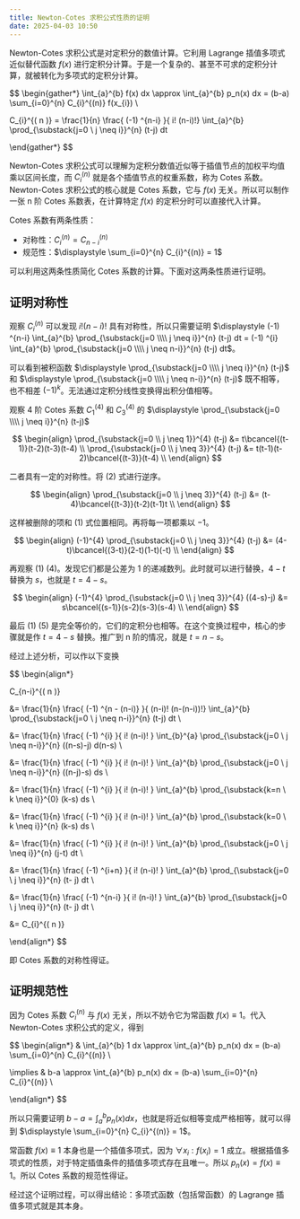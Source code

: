 ```yaml
---
title: Newton-Cotes 求积公式性质的证明
date: 2025-04-03 10:50
---
```


Newton-Cotes 求积公式是对定积分的数值计算。它利用 Lagrange 插值多项式近似替代函数 $f(x)$ 进行定积分计算。于是一个复杂的、甚至不可求的定积分计算，就被转化为多项式的定积分计算。

$$
\begin{gather*}
\int_{a}^{b} f(x) dx \approx \int_{a}^{b} p_n(x) dx = (b-a) \sum_{i=0}^{n} C_{i}^{(n)} f(x_{i}) \\

C_{i}^{( n )} = \frac{1}{n} \frac{ (-1) ^{n-i} }{ i! (n-i)!} \int_{a}^{b} \prod_{\substack{j=0 \\ j \neq i}}^{n} (t-j) dt

\end{gather*}
$$

Newton-Cotes 求积公式可以理解为定积分数值近似等于插值节点的加权平均值乘以区间长度，而 $C_{i}^{(n)}$ 就是各个插值节点的权重系数，称为 Cotes 系数。Newton-Cotes 求积公式的核心就是 Cotes 系数，它与 $f(x)$ 无关。所以可以制作一张 n 阶 Cotes 系数表，在计算特定 $f(x)$ 的定积分时可以直接代入计算。

Cotes 系数有两条性质：

- 对称性：$C_{i}^{(n)} = C_{n-i}^{(n)}$
- 规范性：$\displaystyle \sum_{i=0}^{n} C_{i}^{(n)} = 1$

可以利用这两条性质简化 Cotes 系数的计算。下面对这两条性质进行证明。

## 证明对称性

观察 $C_{i}^{(n)}$ 可以发现 $i!(n-i)!$ 具有对称性，所以只需要证明 $\displaystyle (-1) ^{n-i} \int_{a}^{b} \prod_{\substack{j=0 \\\\ j \neq i}}^{n} (t-j) dt = (-1) ^{i} \int_{a}^{b} \prod_{\substack{j=0 \\\\ j \neq n-i}}^{n} (t-j) dt$。

可以看到被积函数 $\displaystyle \prod_{\substack{j=0 \\\\ j \neq i}}^{n} (t-j)$ 和 $\displaystyle \prod_{\substack{j=0 \\\\ j \neq n-i}}^{n} (t-j)$ 既不相等，也不相差 $(-1)^{k}$。无法通过定积分线性变换得出积分值相等。

观察 4 阶 Cotes 系数 $C_{1}^{(4)}$ 和 $C_{3}^{(4)}$ 的 $\displaystyle \prod_{\substack{j=0 \\\\ j \neq i}}^{n} (t-j)$

$$
\begin{align}
\prod_{\substack{j=0 \\ j \neq 1}}^{4} (t-j) &= t\bcancel{(t-1)}(t-2)(t-3)(t-4) \\
\prod_{\substack{j=0 \\ j \neq 3}}^{4} (t-j) &= t(t-1)(t-2)\bcancel{(t-3)}(t-4) \\
\end{align}
$$

二者具有一定的对称性。将 $(2)$ 式进行逆序。

$$
\begin{align}
\prod_{\substack{j=0 \\ j \neq 3}}^{4} (t-j) &= (t-4)\bcancel{(t-3)}(t-2)(t-1)t \\
\end{align}
$$

这样被删除的项和 $(1)$ 式位置相同。再将每一项都乘以 $-1$。

$$
\begin{align}
(-1)^{4} \prod_{\substack{j=0 \\ j \neq 3}}^{4} (t-j) &= (4-t)\bcancel{(3-t)}(2-t)(1-t)(-t) \\
\end{align}
$$

再观察 $(1)$ $(4)$。发现它们都是公差为 $1$ 的递减数列。此时就可以进行替换，$4-t$ 替换为 $s$，也就是 $t= 4-s$。

$$
\begin{align}
(-1)^{4} \prod_{\substack{j=0 \\ j \neq 3}}^{4} ((4-s)-j) &= s\bcancel{(s-1)}(s-2)(s-3)(s-4) \\
\end{align}
$$

最后 $(1)$ $(5)$ 是完全等价的，它们的定积分也相等。在这个变换过程中，核心的步骤就是作 $t=4-s$ 替换。推广到 n 阶的情况，就是 $t=n-s$。

经过上述分析，可以作以下变换

$$
\begin{align*}

C_{n-i}^{( n )}

&= \frac{1}{n} \frac{ (-1) ^{n - (n-i)} }{ (n-i)! (n-(n-i))!} \int_{a}^{b} \prod_{\substack{j=0 \\ j \neq n-i}}^{n} (t-j) dt \\

&= \frac{1}{n} \frac{ (-1) ^{i} }{ i! (n-i)! } \int_{b}^{a} \prod_{\substack{j=0 \\ j \neq n-i}}^{n} ((n-s)-j) d(n-s) \\

&= \frac{1}{n} \frac{ (-1) ^{i} }{ i! (n-i)! } \int_{a}^{b} \prod_{\substack{j=0 \\ j \neq n-i}}^{n} ((n-j)-s) ds \\

&= \frac{1}{n} \frac{ (-1) ^{i} }{ i! (n-i)! } \int_{a}^{b} \prod_{\substack{k=n \\ k \neq i}}^{0} (k-s) ds \\

&= \frac{1}{n} \frac{ (-1) ^{i} }{ i! (n-i)! } \int_{a}^{b} \prod_{\substack{k=0 \\ k \neq i}}^{n} (k-s) ds \\

&= \frac{1}{n} \frac{ (-1) ^{i} }{ i! (n-i)! } \int_{a}^{b} \prod_{\substack{j=0 \\ j \neq i}}^{n} (j-t) dt \\

&= \frac{1}{n} \frac{ (-1) ^{i+n} }{ i! (n-i)! } \int_{a}^{b} \prod_{\substack{j=0 \\ j \neq i}}^{n} (t- j) dt \\

&= \frac{1}{n} \frac{ (-1) ^{n-i} }{ i! (n-i)! } \int_{a}^{b} \prod_{\substack{j=0 \\ j \neq i}}^{n} (t- j) dt \\

&= C_{i}^{( n )}

\end{align*}
$$

即 Cotes 系数的对称性得证。

## 证明规范性

因为 Cotes 系数 $C_{i}^{(n)}$ 与 $f(x)$ 无关，所以不妨令它为常函数 $f(x) \equiv 1$。代入 Newton-Cotes 求积公式的定义，得到

$$
\begin{align*}
& \int_{a}^{b} 1 dx \approx \int_{a}^{b} p_n(x) dx = (b-a) \sum_{i=0}^{n} C_{i}^{(n)} \\

\implies & b-a \approx \int_{a}^{b} p_n(x) dx = (b-a) \sum_{i=0}^{n} C_{i}^{(n)} \\

\end{align*}
$$

所以只需要证明 $\displaystyle b-a = \int_{a}^{b} p_n(x) dx$，也就是将近似相等变成严格相等，就可以得到 $\displaystyle \sum_{i=0}^{n} C_{i}^{(n)} = 1$。

常函数 $f(x) \equiv 1$ 本身也是一个插值多项式，因为 $\forall x_{i} : f(x_{i}) = 1$ 成立。根据插值多项式的性质，对于特定插值条件的插值多项式存在且唯一。所以 $p_n(x) = f(x) \equiv 1$。所以 Cotes 系数的规范性得证。

经过这个证明过程，可以得出结论：多项式函数（包括常函数）的 Lagrange 插值多项式就是其本身。